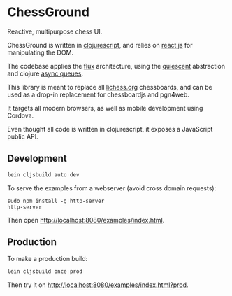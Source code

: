 # ChessGround

Reactive, multipurpose chess UI.

ChessGround is written in [clojurescript](https://github.com/clojure/clojurescript),
and relies on [react.js](http://facebook.github.io/react/) for manipulating the DOM.

The codebase applies the [flux](http://facebook.github.io/react/docs/flux-overview.html) architecture,
using the [quiescent](https://github.com/levand/quiescent) abstraction and clojure [async queues](https://github.com/clojure/core.async).

This library is meant to replace all [lichess.org](http://lichess.org) chessboards,
and can be used as a drop-in replacement for chessboardjs and pgn4web.

It targets all modern browsers, as well as mobile development using Cordova.

Even thought all code is written in clojurescript, it exposes a JavaScript public API.

## Development

```sh
lein cljsbuild auto dev
```

To serve the examples from a webserver (avoid cross domain requests):

```
sudo npm install -g http-server
http-server
```

Then open [http://localhost:8080/examples/index.html](http://localhost:8080/examples/index.html).

## Production

To make a production build:

```sh
lein cljsbuild once prod
```

Then try it on [http://localhost:8080/examples/index.html?prod](http://localhost:8080/examples/index.html?prod).
